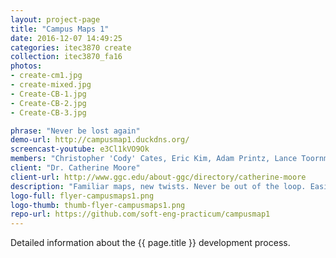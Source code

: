 ```yaml
---
layout: project-page
title: "Campus Maps 1"
date: 2016-12-07 14:49:25
categories: itec3870 create
collection: itec3870_fa16
photos:
- create-cm1.jpg
- create-mixed.jpg
- Create-CB-1.jpg
- Create-CB-2.jpg
- Create-CB-3.jpg

phrase: "Never be lost again"
demo-url: http://campusmap1.duckdns.org/
screencast-youtube: e3Cl1kVO9Ok
members: "Christopher 'Cody' Cates, Eric Kim, Adam Printz, Lance Toornman"
client: "Dr. Catherine Moore"
client-url: http://www.ggc.edu/about-ggc/directory/catherine-moore
description: "Familiar maps, new twists. Never be out of the loop. Easily locate services. Mobile friendly."
logo-full: flyer-campusmaps1.png
logo-thumb: thumb-flyer-campusmaps1.png
repo-url: https://github.com/soft-eng-practicum/campusmap1
---
```


Detailed information about the {{ page.title }} development process.

<!-- lightgallery -->
<script src="https://code.jquery.com/jquery-2.2.4.min.js"></script>
<script src="https://cdn.jsdelivr.net/lightgallery/1.3.7/js/lightgallery.min.js"></script>
<script src="https://cdn.jsdelivr.net/g/lg-zoom"></script>

<script type="text/javascript">
    $(document).ready(function() {
    $("body").lightGallery({
    zoom: true,
    selector: 'a#lightgallery',
    selectWithin: 'body'
    });
    });
</script>

[ggc]: http://www.ggc.edu
[gunay-ggc]: http://www.ggc.edu/about-ggc/directory/cengiz-gunay
